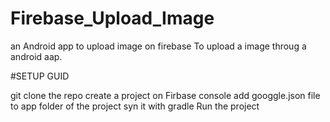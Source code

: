 # Firebase_Upload_Image
an Android app to upload image on firebase
 To upload a image throug a android aap.
 
 
#SETUP  GUID

git clone the repo
create a project on Firbase console
add googgle.json file to app folder of the project
syn it with gradle
Run the project
